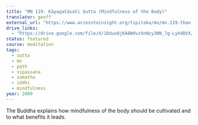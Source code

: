 ```yaml
---
title: "MN 119: Kāyagatāsati Sutta (Mindfulness of the Body)"
translator: geoff
external_url: "https://www.accesstoinsight.org/tipitaka/mn/mn.119.than.html"
drive_links:
  - "https://drive.google.com/file/d/1Dduo8jKA8WdvzXnNzy3NN_7g-LyVdDVX/view?usp=drivesdk"
status: featured
course: meditation
tags:
  - sutta
  - mn
  - path
  - vipassana
  - samatha
  - iddhi
  - mindfulness
year: 2009
---
```


The Buddha explains how mindfulness of the body should be cultivated and to what benefits it leads.

